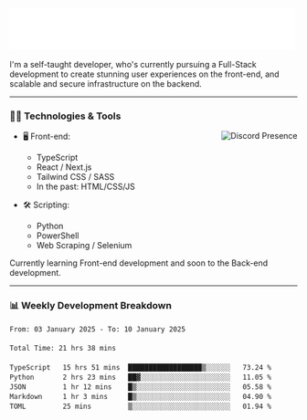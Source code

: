 <img src="assets/wave.svg" alt=":wave:" />

I'm a self-taught developer, who's currently pursuing a Full-Stack development to create stunning user experiences on the front-end, and scalable and secure infrastructure on the backend.

---

### 🧑‍💻 Technologies & Tools

<a href="https://discord.com/users/414304208649453568" target="_blank" rel="nofollow">
   <img src="https://lanyard-profile-readme.vercel.app/api/414304208649453568?idleMessage=Probably%20doing%20something%20else..." alt="Discord Presence" align="right">
</a>

- 🖥️ Front-end:

  - TypeScript
  - React / Next.js
  - Tailwind CSS / SASS
  - In the past: HTML/CSS/JS

- 🛠 Scripting:

  - Python
  - PowerShell
  - Web Scraping / Selenium

Currently learning Front-end development and soon to the Back-end development.

---

### 📊 Weekly Development Breakdown

<!--START_SECTION:waka-->

```txt
From: 03 January 2025 - To: 10 January 2025

Total Time: 21 hrs 38 mins

TypeScript   15 hrs 51 mins  ██████████████████▒░░░░░░   73.24 %
Python       2 hrs 23 mins   ██▓░░░░░░░░░░░░░░░░░░░░░░   11.05 %
JSON         1 hr 12 mins    █▒░░░░░░░░░░░░░░░░░░░░░░░   05.58 %
Markdown     1 hr 3 mins     █▒░░░░░░░░░░░░░░░░░░░░░░░   04.90 %
TOML         25 mins         ▒░░░░░░░░░░░░░░░░░░░░░░░░   01.94 %
```

<!--END_SECTION:waka-->
